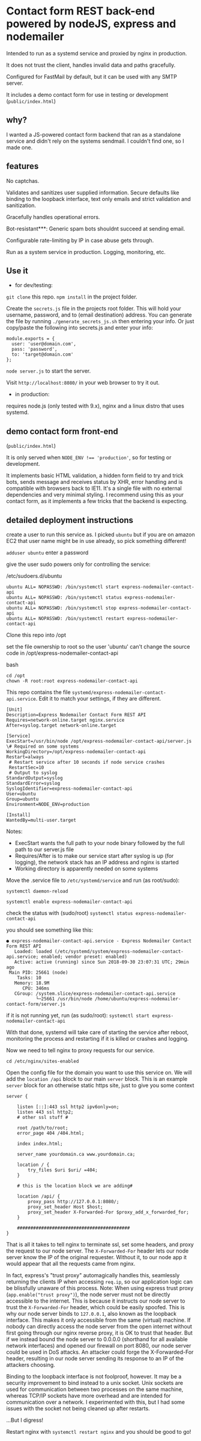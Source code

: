 # Contact form REST back-end powered by nodeJS, express and nodemailer

Intended to run as a systemd service and proxied by nginx in production.

It does not trust the client, handles invalid data and paths gracefully.

Configured for FastMail by default, but it can be used with any SMTP server.

It includes a demo contact form for use in testing or development (```public/index.html```)

## why?

I wanted a JS-powered contact form backend that ran as a standalone service and didn't rely on the systems sendmail. I couldn't find one, so I made one.

## features

No captchas.

Validates and sanitizes user supplied information. Secure defaults like binding to the loopback interface, text only emails and strict validation and sanitization.

Gracefully handles operational errors.

Bot-resistant***: Generic spam bots shouldnt succeed at sending email.

Configurable rate-limiting by IP in case abuse gets through.

Run as a system service in production. Logging, monitoring, etc.

## Use it

- for dev/testing:

```git clone``` this repo. ```npm install``` in the project folder.

Create the ```secrets.js``` file in the projects root folder. This will hold your username, password, and to (email destination) address. You can generate the file by running ```./generate_secrets_js.sh``` then entering your info. Or just copy/paste the following into secrets.js and enter your info:

```
module.exports = {
  user: 'user@domain.com',
  pass: 'password',
  to: 'target@domain.com'
};
``` 

```node server.js``` to start the server.


Visit ```http://localhost:8080/``` in your web browser to try it out.


- in production:

requires node.js (only tested with 9.x), nginx and a linux distro that uses systemd.



## demo contact form front-end

(```public/index.html```)

It is only served when ```NODE_ENV !== 'production'```, so for testing or development.

It implements basic HTML validation, a hidden form field to try and trick bots, sends message and receives status by XHR, error handling and is compatible with browsers back to IE11. It's a single file with no external dependencies and very minimal styling. I recommend using this as your contact form, as it implements a few tricks that the backend is expecting.

## detailed deployment instructions

create a user to run this service as. I picked ```ubuntu``` but if you are on amazon EC2 that user name might be in use already, so pick something different!

```adduser ubuntu```
enter a password


give the user sudo powers only for controlling the service:

/etc/sudoers.d/ubuntu

```
ubuntu ALL= NOPASSWD: /bin/systemctl start express-nodemailer-contact-api
ubuntu ALL= NOPASSWD: /bin/systemctl status express-nodemailer-contact-api
ubuntu ALL= NOPASSWD: /bin/systemctl stop express-nodemailer-contact-api
ubuntu ALL= NOPASSWD: /bin/systemctl restart express-nodemailer-contact-api
```

Clone this repo into /opt

set the file ownership to root so the user 'ubuntu' can't change the source code in /opt/express-nodemailer-contact-api

bash
```
cd /opt
chown -R root:root express-nodemailer-contact-api
```

This repo contains the file ```systemd/express-nodemailer-contact-api.service```. Edit it to match your settings, if they are different.

```
[Unit]
Description=Express Nodemailer Contact Form REST API
Requires=network-online.target nginx.service
After=syslog.target network-online.target

[Service]
ExecStart=/usr/bin/node /opt/express-nodemailer-contact-api/server.js
\# Required on some systems
WorkingDirectory=/opt/express-nodemailer-contact-api
Restart=always
 # Restart service after 10 seconds if node service crashes
 RestartSec=10
 # Output to syslog
StandardOutput=syslog
StandardError=syslog
SyslogIdentifier=express-nodemailer-contact-api
User=ubuntu
Group=ubuntu
Environment=NODE_ENV=production

[Install]
WantedBy=multi-user.target
```

Notes:
* ExecStart wants the full path to your node binary followed by the full path to our server.js file
* Requires/After is to make our service start after syslog is up (for logging), the network stack has an IP address and nginx is started
* Working directory is apparently needed on some systems

Move the .service file to ```/etc/systemd/service``` and run (as root/sudo): 

```
systemctl daemon-reload

systemctl enable express-nodemailer-contact-api
```

check the status with (sudo/root) ```systemctl status express-nodemailer-contact-api```

you should see something like this:
```
● express-nodemailer-contact-api.service - Express Nodemailer Contact Form REST API
   Loaded: loaded (/etc/systemd/system/express-nodemailer-contact-api.service; enabled; vendor preset: enabled)
   Active: active (running) since Sun 2018-09-30 23:07:31 UTC; 29min ago
 Main PID: 25661 (node)
    Tasks: 10
   Memory: 18.9M
      CPU: 346ms
   CGroup: /system.slice/express-nodemailer-contact-api.service
           └─25661 /usr/bin/node /home/ubuntu/express-nodemailer-contact-form/server.js
```

if it is not running yet, run (as sudo/root): ```systemctl start express-nodemailer-contact-api```

With that done, systemd will take care of starting the service after reboot, monitoring the process and restarting if it is killed or crashes and logging.

Now we need to tell nginx to proxy requests for our service.

```
cd /etc/nginx/sites-enabled
```

Open the config file for the domain you want to use this service on. We will add the ```location /api``` block to our main ```server``` block. This is an example ```server``` block for an otherwise static https site, just to give you some context

```
server {

    listen [::]:443 ssl http2 ipv6only=on;
    listen 443 ssl http2;
    # other ssl stuff #

	root /path/to/root;
	error_page 404 /404.html;
	
	index index.html;

	server_name yourdomain.ca www.yourdomain.ca;

	location / {
		try_files $uri $uri/ =404;
	}

    # this is the location block we are adding#

	location /api/ {
		proxy_pass http://127.0.0.1:8080/;
		proxy_set_header Host $host;
		proxy_set_header X-Forwarded-For $proxy_add_x_forwarded_for;
	}

    ##########################################
}
```
That is all it takes to tell nginx to terminate ssl, set some headers, and proxy the request to our node server. The ```X-Forwarded-For``` header lets our node server know the IP of the original requester. Without it, to our node app it would appear that all the requests came from nginx.

In fact, express's "trust proxy" automagically handles this, seamlessly returning the clients IP when accessing ```req.ip```, so our application logic can be blissfully unaware of this process. Note: When using express trust proxy (```app.enable("trust proxy")```), the node server must not be directly accessible to the internet. This is because it instructs our node server to trust the ```X-Forwarded-For``` header, which could be easily spoofed. This is why our node server binds to ```127.0.0.1```, also known as the loopback interface. This makes it only accessible from the same (virtual) machine. If nobody can directly access the node server from the open internet without first going through our nginx reverse proxy, it is OK to trust that header. But if we instead bound the node server to 0.0.0.0 (shorthand for all available network interfaces) and opened our firewall on port 8080, our node server could be used in DoS attacks. An attacker could forge the X-Forwarded-For header, resulting in our node server sending its response to an IP of the attackers choosing.

Binding to the loopback interface is not foolproof, however. It may be a security improvement to bind instead to a unix socket. Unix sockets are used for communication between two processes on the same machine, whereas TCP/IP sockets have more overhead and are intended for communication over a network. I experimented with this, but I had some issues with the socket not being cleaned up after restarts.


...But I digress!

Restart nginx with ```systemctl restart nginx``` and you should be good to go!





